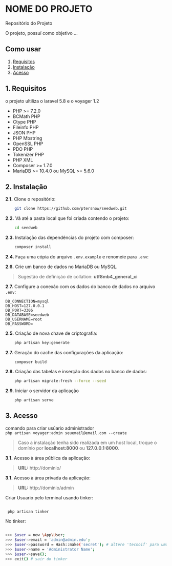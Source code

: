 # NOME DO PROJETO

Repositório do Projeto 

O projeto, possuí como objetivo ...
                                                                  

## Como usar

1. [Requisitos](#1-requisitos)
2. [Instalação](#2-instalação)
3. [Acesso](#3-acesso)

## 1. Requisitos

o projeto ultiliza o laravel 5.8 e o voyager 1.2
- PHP >= 7.2.0
- BCMath PHP
- Ctype PHP
- Fileinfo PHP
- JSON PHP
- PHP Mbstring
- OpenSSL PHP
- PDO PHP
- Tokenizer PHP
- PHP XML
- Composer >= 1.7.0
- MariaDB >= 10.4.0 ou MySQL >= 5.6.0


## 2. Instalação

**2.1.** Clone o repositório:

```bash
    git clone https://github.com/ptersnow/seedweb.git
```

**2.2.** Vá até a pasta local que foi criada contendo o projeto:

```bash
    cd seedweb
```

**2.3.** Instalação das dependências do projeto com composer:
```bash
    composer install
```

**2.4.** Faça uma cópia do arquivo `.env.example` e renomeie para `.env`:

**2.6.** Crie um banco de dados no MariaDB ou MySQL.

> Sugestão de definição de collation: **utf8mb4_general_ci**


**2.7.** Configure a conexão com os dados do banco de dados no arquivo `.env`:

    DB_CONNECTION=mysql
    DB_HOST=127.0.0.1
    DB_PORT=3306
    DB_DATABASE=seedweb
    DB_USERNAME=root
    DB_PASSWORD=


**2.5.** Criação de nova chave de criptografia:
```bash    
    php artisan key:generate
```

**2.7.** Geração do cache das configurações da aplicação:
```
    composer build
```

**2.8.** Criação das tabelas e inserção dos dados no banco de dados:

```bash
    php artisan migrate:fresh --force --seed    
```

**2.9.** Iniciar o servidor da aplicação
```
    php artisan serve
```

## 3. Acesso
comando para criar usúario administrador  
```php artisan voyager:admin seuemail@email.com --create```
> Caso a instalação tenha sido realizada em um host local, troque o domínio por **localhost:8000** ou **127.0.0.1:8000**.

**3.1.** Acesso à área pública da aplicação:

> **URL:** http://domínio/


**3.1.** Acesso à área privada da aplicação:

> **URL:** http://domínio/admin <br/> 

Criar Usuario pelo terminal usando tinker:

```bash

 php artisan tinker

```

No tinker: 

```bash

>>> $user = new \App\User;
>>> $user->email = 'admin@admin.edu';
>>> $user->password = Hash::make('secret'); # altere 'tecnoif' para uma senha forte
>>> $user->name = 'Administrator Name';
>>> $user->save();
>>> exit() # sair do tinker

```
